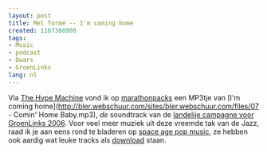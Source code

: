 ```yaml
---
layout: post
title: Mel Tormé -- I'm coming home
created: 1167308900
tags:
- Music
- podcast
- Dwars
- GroenLinks
lang: nl
---
```

Via [The Hype Machine](http://hype.non-standard.net/) vond ik op [marathonpacks](http://www.marathonpacks.com/2006/12/marathonproxy-hannah-jones-fromthe-new.html) een MP3tje van [I'm coming home](http://bler.webschuur.com/sites/bler.webschuur.com/files/07 - Comin' Home Baby.mp3), _de_ soundtrack van de [landelije campagne voor GroenLinks 2006](http://www.youtube.com/watch?v=ipJliqBLMRM). Voor veel meer muziek uit deze vreemde tak van de Jazz, raad ik je aan eens rond te bladeren op [space age pop music](http://www.spaceagepop.com/), ze hebben ook aardig wat leuke tracks als [ download](http://www.spaceagepop.com/tracks.htm) staan. 
